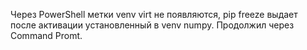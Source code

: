 Через PowerShell метки venv virt не появляются, 
pip freeze выдает после активации установленный в venv numpy.
Продолжил через Command Promt.